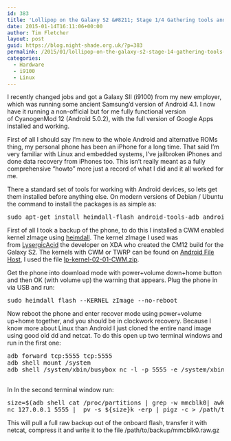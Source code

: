 ```yaml
---
id: 383
title: 'Lollipop on the Galaxy S2 &#8211; Stage 1/4 Gathering tools and backups'
date: 2015-01-14T16:11:06+00:00
author: Tim Fletcher
layout: post
guid: https://blog.night-shade.org.uk/?p=383
permalink: /2015/01/lollipop-on-the-galaxy-s2-stage-14-gathering-tools-and-backups/
categories:
  - Hardware
  - i9100
  - Linux
---
```

I recently changed jobs and got a Galaxy SII (i9100) from my new employer, which was running some ancient Samsung&#8217;d version of Android 4.1. I now have it running a non-official but for me fully functional version of CyanogenMod 12 (Android 5.0.2), with the full version of Google Apps installed and working.

First of all I should say I&#8217;m new to the whole Android and alternative ROMs thing, my personal phone has been an iPhone for a long time. That said I&#8217;m very familiar with Linux and embedded systems, I&#8217;ve jailbroken iPhones and done data recovery from iPhones too. This isn&#8217;t really meant as a fully comprehensive &#8220;howto&#8221; more just a record of what I did and it all worked for me.

There a standard set of tools for working with Android devices, so lets get them installed before anything else. On modern versions of Debian / Ubuntu the command to install the packages is as simple as:

<pre>sudo apt-get install heimdall-flash android-tools-adb android-tools-fastboot</pre>

First of all I took a backup of the phone, to do this I installed a CWM enabled kernel zImage using [heimdall](http://glassechidna.com.au/heimdall/). The kernel zImage I used was from [LysergicAcid](http://forum.xda-developers.com/member.php?u=6159291) the developer on XDA who created the CM12 build for the Galaxy S2. The kernels with CWM or TWRP can be found on [Android File Host](https://www.androidfilehost.com/?w=files&flid=23595), I used the file [lp-kernel-02-01-CWM.zip](https://www.androidfilehost.com/?fid=95864024717074056).

Get the phone into download mode with power+volume down+home button and then OK (with volume up) the warning that appears. Plug the phone in via USB and run:

<pre>sudo heimdall flash --KERNEL zImage --no-reboot</pre>

Now reboot the phone and enter recover mode using power+volume up+home together, and you should be in clockwork recovery. Because I know more about Linux than Android I just cloned the entire nand image using good old dd and netcat. To do this open up two terminal windows and run in the first one:

<pre>adb forward tcp:5555 tcp:5555
adb shell mount /system
adb shell /system/xbin/busybox nc -l -p 5555 -e /system/xbin/busybox dd if=/dev/block/mmcblk0

</pre>

In In the second terminal window run:

<pre>size=$(adb shell cat /proc/partitions | grep -w mmcblk0| awk '{print $3}')
nc 127.0.0.1 5555 |  pv -s ${size}k -erp | pigz -c &gt; /path/to/backup/mmcblk0.raw.gz</pre>

This will pull a full raw backup out of the onboard flash, transfer it with netcat, compress it and write it to the file /path/to/backup/mmcblk0.raw.gz
